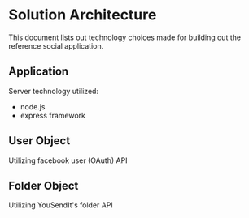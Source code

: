 Solution Architecture
=====================
This document lists out technology choices made for building out the reference social application.

Application
-----------
Server technology utilized: 

- node.js
- express framework

User Object
-----------
Utilizing facebook user (OAuth) API

Folder Object
-------------
Utilizing YouSendIt's folder API
